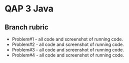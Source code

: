 # QAP 3 Java

## Branch rubric
- Problem#1 - all code and screenshot of running code.
- Problem#2 - all code and screenshot of running code.
- Problem#3 - all code and screenshot of running code.
- Problem#4 - all code and screenshot of running code.
